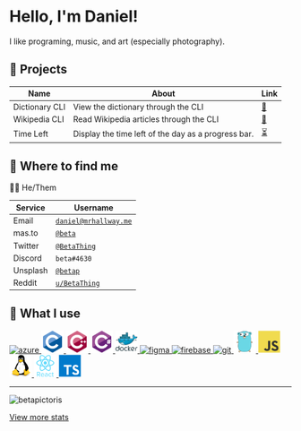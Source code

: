
# Hello, I'm Daniel!
I like programing, music, and art (especially photography). 

## :rocket: Projects

Name           | About                                   | Link 
-------------- | --------------------------------------- | ---- 
Dictionary CLI | View the dictionary through the CLI     | [:notebook_with_decorative_cover:](https://github.com/BetaPictoris/dict)
Wikipedia CLI  | Read Wikipedia articles through the CLI | [:green_book:](https://github.com/BetaPictoris/wiki)
Time Left      | Display the time left of the day as a progress bar. | [:hourglass_flowing_sand:](https://github.com/BetaPictoris/timeleft)

## :speech_balloon: Where to find me
:astronaut: He/Them

Service   | Username
--------- | ----------------------------------------------------
Email     | [`daniel@mrhallway.me`](mailto:daniel@mrhallway.me)
mas.to    | [`@beta`](https://mas.to/web/@beta)
Twitter   | [`@BetaThing`](https://twitter.com/BetaThing)
Discord   | `beta#4630`
Unsplash  | [`@betap`](https://unsplash.com/@betap)
Reddit    | [`u/BetaThing`](https://reddit.com/u/BetaThing)

## :hammer: What I use
<p align="left"> <a href="https://azure.microsoft.com/en-in/" target="_blank" rel="noreferrer"> <img src="https://www.vectorlogo.zone/logos/microsoft_azure/microsoft_azure-icon.svg" alt="azure" width="40" height="40"/> </a> <a href="https://www.cprogramming.com/" target="_blank" rel="noreferrer"> <img src="https://raw.githubusercontent.com/devicons/devicon/master/icons/c/c-original.svg" alt="c" width="40" height="40"/> </a> <a href="https://www.w3schools.com/cpp/" target="_blank" rel="noreferrer"> <img src="https://raw.githubusercontent.com/devicons/devicon/master/icons/cplusplus/cplusplus-original.svg" alt="cplusplus" width="40" height="40"/> </a> <a href="https://www.w3schools.com/cs/" target="_blank" rel="noreferrer"> <img src="https://raw.githubusercontent.com/devicons/devicon/master/icons/csharp/csharp-original.svg" alt="csharp" width="40" height="40"/> </a> <a href="https://www.docker.com/" target="_blank" rel="noreferrer"> <img src="https://raw.githubusercontent.com/devicons/devicon/master/icons/docker/docker-original-wordmark.svg" alt="docker" width="40" height="40"/> </a> <a href="https://www.figma.com/" target="_blank" rel="noreferrer"> <img src="https://www.vectorlogo.zone/logos/figma/figma-icon.svg" alt="figma" width="40" height="40"/> </a> <a href="https://firebase.google.com/" target="_blank" rel="noreferrer"> <img src="https://www.vectorlogo.zone/logos/firebase/firebase-icon.svg" alt="firebase" width="40" height="40"/> </a> <a href="https://git-scm.com/" target="_blank" rel="noreferrer"> <img src="https://www.vectorlogo.zone/logos/git-scm/git-scm-icon.svg" alt="git" width="40" height="40"/> </a> <a href="https://golang.org" target="_blank" rel="noreferrer"> <img src="https://raw.githubusercontent.com/devicons/devicon/master/icons/go/go-original.svg" alt="go" width="40" height="40"/> </a> <a href="https://developer.mozilla.org/en-US/docs/Web/JavaScript" target="_blank" rel="noreferrer"> <img src="https://raw.githubusercontent.com/devicons/devicon/master/icons/javascript/javascript-original.svg" alt="javascript" width="40" height="40"/> </a> <a href="https://www.linux.org/" target="_blank" rel="noreferrer"> <img src="https://raw.githubusercontent.com/devicons/devicon/master/icons/linux/linux-original.svg" alt="linux" width="40" height="40"/> </a> <a href="https://reactjs.org/" target="_blank" rel="noreferrer"> <img src="https://raw.githubusercontent.com/devicons/devicon/master/icons/react/react-original-wordmark.svg" alt="react" width="40" height="40"/> </a> <a href="https://www.typescriptlang.org/" target="_blank" rel="noreferrer"> <img src="https://raw.githubusercontent.com/devicons/devicon/master/icons/typescript/typescript-original.svg" alt="typescript" width="40" height="40"/> </a> </p>

---

<img src="https://github-readme-stats.vercel.app/api?username=betapictoris&show_icons=true&locale=en&bg_color=161320&text_color=D9E0EE&icon_color=DDB6F2&title_color=96CDFB&include_all_commits=True&count_private=True" alt="betapictoris" /> 

[View more stats](stats.md)
